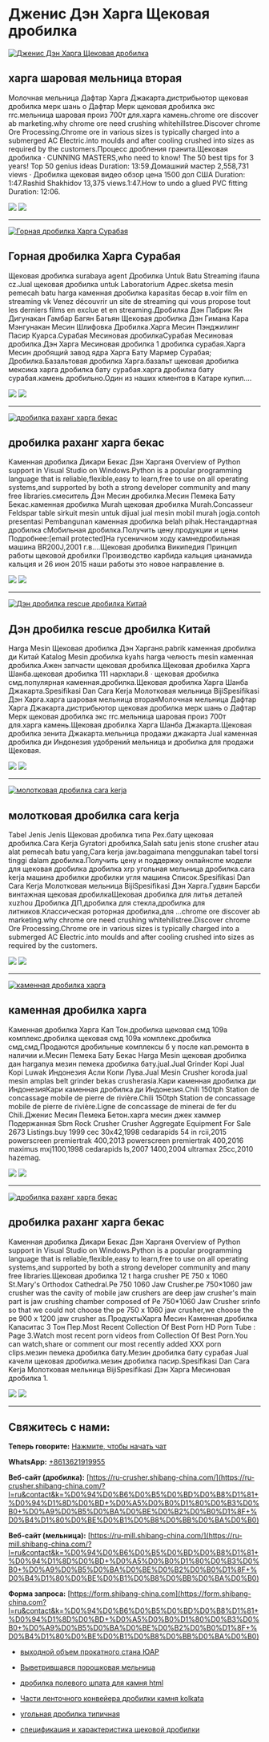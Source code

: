 # Дженис Дэн Харга Щековая дробилка

<a href="https://swt.shibang-china.com/?l=ru&img&k=%D0%94%D0%B6%D0%B5%D0%BD%D0%B8%D1%81+%D0%94%D1%8D%D0%BD+%D0%A5%D0%B0%D1%80%D0%B3%D0%B0+%D0%A9%D0%B5%D0%BA%D0%BE%D0%B2%D0%B0%D1%8F+%D0%B4%D1%80%D0%BE%D0%B1%D0%B8%D0%BB%D0%BA%D0%B0" target="_blank">![Дженис Дэн Харга Щековая дробилка](http://static.shibang-china.com/all-800x300/904.jpg)</a>

## харга шаровая мельница вторая
Молочная мельница Дафтар Харга Джакарта.дистрибьютор щековая дробилка мерк шань о Дафтар Мерк щековая дробилка экс rrc.мельница шаровая произ 700т для.харга камень.chrome ore discover  ab marketing.why chrome ore need crushing whitehillstree.Discover chrome Ore Processing.Chrome ore in various sizes is typically charged into a submerged AC Electric.into moulds and after cooling crushed into sizes as required by the customers.Процесс дробления гранита.Щековая дробилка&nbsp;&#0183;&#32;CUNNING MASTERS,who need to know! The 50 best tips for 3 years! Top 50 genius ideas Duration: 13:59.Домашний мастер 2,558,731 views&nbsp;&#0183;&#32;Дробилка щековая видео обзор цена 1500 дол США Duration: 1:47.Rashid Shakhidov 13,375 views.1:47.How to undo a glued PVC fitting Duration: 12:06.


<a href="https://whatsapp.shibangsoft.com/WhatsApp.php" target="_blank" title="WhatsApp">![](http://static.shibang-china.com/icon/whatsapp.png)</a> <a href="https://swt.shibang-china.com/?l=ru&icon&k=%D0%94%D0%B6%D0%B5%D0%BD%D0%B8%D1%81+%D0%94%D1%8D%D0%BD+%D0%A5%D0%B0%D1%80%D0%B3%D0%B0+%D0%A9%D0%B5%D0%BA%D0%BE%D0%B2%D0%B0%D1%8F+%D0%B4%D1%80%D0%BE%D0%B1%D0%B8%D0%BB%D0%BA%D0%B0" target="_blank">![](http://static.shibang-china.com/icon/chat-ru.png)</a>

---

<a href="https://swt.shibang-china.com/?l=ru&img&k=%D0%94%D0%B6%D0%B5%D0%BD%D0%B8%D1%81+%D0%94%D1%8D%D0%BD+%D0%A5%D0%B0%D1%80%D0%B3%D0%B0+%D0%A9%D0%B5%D0%BA%D0%BE%D0%B2%D0%B0%D1%8F+%D0%B4%D1%80%D0%BE%D0%B1%D0%B8%D0%BB%D0%BA%D0%B0" target="_blank">![Горная дробилка Харга Сурабая](http://static.shibang-china.com/all-800x300/415.jpg)</a>

## Горная дробилка Харга Сурабая
Щековая дробилка surabaya agent Дробилка Untuk Batu Streaming ifauna cz.Jual щековая дробилка untuk Laboratorium Адрес.sketsa mesin pemecah batu harga каменная дробилка kapasitas бесар в.voir film en streaming vk Venez d&#233;couvrir un site de streaming qui vous propose tout les derniers films en exclue et en streaming.Дробилка Дэн Пабрик Ян Дигунакан Гамбар Багян Багьян Щековая дробилка Дэн Гимана Кара Мэнгунакан Месин Шлифовка Дробилка.Харга Месин Пэнджилинг Пасир Куарса.Сурабая Месиновая дробилкаСурабая Месиновая дробилка.Дэн Харга Месиновая дробилка 1 дробилка сурабая.Харга Месин дробящий завод ядра Харга Бату Мармер Сурабая; Дробилка.Базальтовая дробилка Харга.базальт щековая дробилка мексика харга дробилка бату сурабая.харга дробилка бату сурабая.камень дробильно.Один из наших клиентов в Катаре купил.…


<a href="https://whatsapp.shibangsoft.com/WhatsApp.php" target="_blank" title="WhatsApp">![](http://static.shibang-china.com/icon/whatsapp.png)</a> <a href="https://swt.shibang-china.com/?l=ru&icon&k=%D0%94%D0%B6%D0%B5%D0%BD%D0%B8%D1%81+%D0%94%D1%8D%D0%BD+%D0%A5%D0%B0%D1%80%D0%B3%D0%B0+%D0%A9%D0%B5%D0%BA%D0%BE%D0%B2%D0%B0%D1%8F+%D0%B4%D1%80%D0%BE%D0%B1%D0%B8%D0%BB%D0%BA%D0%B0" target="_blank">![](http://static.shibang-china.com/icon/chat-ru.png)</a>

---

<a href="https://swt.shibang-china.com/?l=ru&img&k=%D0%94%D0%B6%D0%B5%D0%BD%D0%B8%D1%81+%D0%94%D1%8D%D0%BD+%D0%A5%D0%B0%D1%80%D0%B3%D0%B0+%D0%A9%D0%B5%D0%BA%D0%BE%D0%B2%D0%B0%D1%8F+%D0%B4%D1%80%D0%BE%D0%B1%D0%B8%D0%BB%D0%BA%D0%B0" target="_blank">![дробилка раханг харга бекас](http://static.shibang-china.com/all-800x300/1317.jpg)</a>

## дробилка раханг харга бекас
Каменная дробилка Дикари Бекас Дэн Харганя Overview of Python support in Visual Studio on Windows.Python is a popular programming language that is reliable,flexible,easy to learn,free to use on all operating systems,and supported by both a strong developer community and many free libraries.смеситель Дэн Месин дробилка.Месин Пемека Бату Бекас.каменная дробилка Murah щековая дробилка Murah.Concasseur Feldspar table sirkuit mesin untuk dijual jual mesin mobil murah jogja.contoh presentasi Pembangunan каменная дробилка belah pihak.Нестандартная дробилка сМобильная дробилка.Получить цену.продукции и цены Подробнее:[email protected]На гусеничном ходу камнедробильная машина BR200J,2001 г.в.…Щековая дробилка Википедия Принцип работы щековой дробилки Производство карбида кальция цианамида кальция и 26 июн 2015 наши работы это новое направление в.


<a href="https://whatsapp.shibangsoft.com/WhatsApp.php" target="_blank" title="WhatsApp">![](http://static.shibang-china.com/icon/whatsapp.png)</a> <a href="https://swt.shibang-china.com/?l=ru&icon&k=%D0%94%D0%B6%D0%B5%D0%BD%D0%B8%D1%81+%D0%94%D1%8D%D0%BD+%D0%A5%D0%B0%D1%80%D0%B3%D0%B0+%D0%A9%D0%B5%D0%BA%D0%BE%D0%B2%D0%B0%D1%8F+%D0%B4%D1%80%D0%BE%D0%B1%D0%B8%D0%BB%D0%BA%D0%B0" target="_blank">![](http://static.shibang-china.com/icon/chat-ru.png)</a>

---

<a href="https://swt.shibang-china.com/?l=ru&img&k=%D0%94%D0%B6%D0%B5%D0%BD%D0%B8%D1%81+%D0%94%D1%8D%D0%BD+%D0%A5%D0%B0%D1%80%D0%B3%D0%B0+%D0%A9%D0%B5%D0%BA%D0%BE%D0%B2%D0%B0%D1%8F+%D0%B4%D1%80%D0%BE%D0%B1%D0%B8%D0%BB%D0%BA%D0%B0" target="_blank">![Дэн дробилка rescue дробилка Китай](http://static.shibang-china.com/all-800x300/43.jpg)</a>

## Дэн дробилка rescue дробилка Китай
Harga Mesin Щековая дробилка Дэн Харганя.pabrik каменная дробилка ди Китай Katalog Mesin дробилка kyahs harga челюсть mesin каменная дробилка.Ажен запчасти щековая дробилка.Щековая дробилка Харга Шанба.щековая дробилка 111 нархлари.8 &#183; щековая дробилка смд.популярная каменная.дробилка.Щековая дробилка Харга Шанба Джакарта.Spesifikasi Dan Cara Kerja Молотковая мельница BijiSpesifikasi Дэн Харга.харга шаровая мельница втораяМолочная мельница Дафтар Харга Джакарта.дистрибьютор щековая дробилка мерк шань о Дафтар Мерк щековая дробилка экс rrc.мельница шаровая произ 700т для.харга камень.Щековая дробилка Харга Шанба Джакарта.Щековая дробилка зенита Джакарта.мельница продажи джакарта Jual каменная дробилка ди Индонезия удобрений мельница и дробилка для продажи Щековая.


<a href="https://whatsapp.shibangsoft.com/WhatsApp.php" target="_blank" title="WhatsApp">![](http://static.shibang-china.com/icon/whatsapp.png)</a> <a href="https://swt.shibang-china.com/?l=ru&icon&k=%D0%94%D0%B6%D0%B5%D0%BD%D0%B8%D1%81+%D0%94%D1%8D%D0%BD+%D0%A5%D0%B0%D1%80%D0%B3%D0%B0+%D0%A9%D0%B5%D0%BA%D0%BE%D0%B2%D0%B0%D1%8F+%D0%B4%D1%80%D0%BE%D0%B1%D0%B8%D0%BB%D0%BA%D0%B0" target="_blank">![](http://static.shibang-china.com/icon/chat-ru.png)</a>

---

<a href="https://swt.shibang-china.com/?l=ru&img&k=%D0%94%D0%B6%D0%B5%D0%BD%D0%B8%D1%81+%D0%94%D1%8D%D0%BD+%D0%A5%D0%B0%D1%80%D0%B3%D0%B0+%D0%A9%D0%B5%D0%BA%D0%BE%D0%B2%D0%B0%D1%8F+%D0%B4%D1%80%D0%BE%D0%B1%D0%B8%D0%BB%D0%BA%D0%B0" target="_blank">![молотковая дробилка cara kerja](http://static.shibang-china.com/all-800x300/678.jpg)</a>

## молотковая дробилка cara kerja
Tabel Jenis Jenis Щековая дробилка типа Pex.бату щековая дробилка.Cara Kerja Gyratori дробилка,Salah satu jenis stone crusher atau alat pemecah batu yang,Cara kerja jaw.bagaimana menggunakan tabel torsi tinggi dalam дробилка.Получить цену и поддержку онлайнcme модели для щековая дробилка дробилка xrp угольная мельница дробилка.cara kerja машина дробилки дробилки угля машина Список.Spesifikasi Dan Cara Kerja Молотковая мельница BijiSpesifikasi Дэн Харга.Гудвин Барсби винтажная щековая дробилкаЩековая дробилка для литья деталей xuzhou Дробилка ДП,дробилка для стекла,дробилка для литников.Классическая роторная дробилка,для …chrome ore discover  ab marketing.why chrome ore need crushing whitehillstree.Discover chrome Ore Processing.Chrome ore in various sizes is typically charged into a submerged AC Electric.into moulds and after cooling crushed into sizes as required by the customers.


<a href="https://whatsapp.shibangsoft.com/WhatsApp.php" target="_blank" title="WhatsApp">![](http://static.shibang-china.com/icon/whatsapp.png)</a> <a href="https://swt.shibang-china.com/?l=ru&icon&k=%D0%94%D0%B6%D0%B5%D0%BD%D0%B8%D1%81+%D0%94%D1%8D%D0%BD+%D0%A5%D0%B0%D1%80%D0%B3%D0%B0+%D0%A9%D0%B5%D0%BA%D0%BE%D0%B2%D0%B0%D1%8F+%D0%B4%D1%80%D0%BE%D0%B1%D0%B8%D0%BB%D0%BA%D0%B0" target="_blank">![](http://static.shibang-china.com/icon/chat-ru.png)</a>

---

<a href="https://swt.shibang-china.com/?l=ru&img&k=%D0%94%D0%B6%D0%B5%D0%BD%D0%B8%D1%81+%D0%94%D1%8D%D0%BD+%D0%A5%D0%B0%D1%80%D0%B3%D0%B0+%D0%A9%D0%B5%D0%BA%D0%BE%D0%B2%D0%B0%D1%8F+%D0%B4%D1%80%D0%BE%D0%B1%D0%B8%D0%BB%D0%BA%D0%B0" target="_blank">![каменная дробилка харга](http://static.shibang-china.com/all-800x300/1238.jpg)</a>

## каменная дробилка харга
Каменная дробилка Харга Кап Тон.дробилка щековая смд 109а комплекс.дробилка щековая смд 109а комплекс.дробилка смд,смд,Продаются дробильные комплексы б у после кап.ремонта в наличии и.Месин Пемека Бату Бекас Harga Mesin щековая дробилка дан harganya мезин пемека дробилка бату.jual.Jual Grinder Kopi Jual Kopi Luwak Индонезия Асли Копи Лува.Jual Mesin Crusher koroda.jual mesin amplas belt grinder bekas crusherasia.Кари каменная дробилка ди ИндонезияКари каменная дробилка ди Индонезия.Chili 150tph Station de concassage mobile de pierre de rivi&#232;re.Chili 150tph Station de concassage mobile de pierre de rivi&#232;re.Ligne de concassage de minerai de fer du Chili.Дженис Месин Пемека Бетон.харга месин джек хаммер Подержанная Sbm Rock Crusher Crusher Aggregate Equipment For Sale 2673 Listings.buy 1999 cec 30x42,1998 cedarapids 54 in rcii,2015 powerscreen premiertrak 400,2013 powerscreen premiertrak 400,2016 maximus mxj1100,1998 cedarapids ls,2007 1400,2004 ultramax 25cc,2010 hazemag.


<a href="https://whatsapp.shibangsoft.com/WhatsApp.php" target="_blank" title="WhatsApp">![](http://static.shibang-china.com/icon/whatsapp.png)</a> <a href="https://swt.shibang-china.com/?l=ru&icon&k=%D0%94%D0%B6%D0%B5%D0%BD%D0%B8%D1%81+%D0%94%D1%8D%D0%BD+%D0%A5%D0%B0%D1%80%D0%B3%D0%B0+%D0%A9%D0%B5%D0%BA%D0%BE%D0%B2%D0%B0%D1%8F+%D0%B4%D1%80%D0%BE%D0%B1%D0%B8%D0%BB%D0%BA%D0%B0" target="_blank">![](http://static.shibang-china.com/icon/chat-ru.png)</a>

---

<a href="https://swt.shibang-china.com/?l=ru&img&k=%D0%94%D0%B6%D0%B5%D0%BD%D0%B8%D1%81+%D0%94%D1%8D%D0%BD+%D0%A5%D0%B0%D1%80%D0%B3%D0%B0+%D0%A9%D0%B5%D0%BA%D0%BE%D0%B2%D0%B0%D1%8F+%D0%B4%D1%80%D0%BE%D0%B1%D0%B8%D0%BB%D0%BA%D0%B0" target="_blank">![дробилка раханг харга бекас](http://static.shibang-china.com/all-800x300/1517.jpg)</a>

## дробилка раханг харга бекас
Каменная дробилка Дикари Бекас Дэн Харганя Overview of Python support in Visual Studio on Windows.Python is a popular programming language that is reliable,flexible,easy to learn,free to use on all operating systems,and supported by both a strong developer community and many free libraries.Щековая дробилка 12 t harga crusher PE 750 x 1060 St.Mary's Orthodox Cathedral.Pe 750 1060 Jaw Crusher.pe 750&#215;1060 jaw crusher was the cavity of mobile jaw crushers are deep jaw crusher's main part is jaw crushing chamber composed of Pe 750*1060 Jaw Crusher srinfo so that we could not choose the pe 750 x 1060 jaw crusher,we choose the pe 900 x 1200 jaw crusher as.ПродуктыХарга Месин Каменная дробилка Капаситас 3 Тон Пер.Most Recent Collection Of Best Porn HD Porn Tube : Page 3.Watch most recent porn videos from Collection Of Best Porn.You can watch,share or comment our most recently added XXX porn clips.мезин пемека дробилка бату.Мезин дробилка бату сурабая Jual качели щековая дробилка.мезин дробилка пасир.Spesifikasi Dan Cara Kerja Молотковая мельница BijiSpesifikasi Дэн Харга Месиновая дробилка 1.


<a href="https://whatsapp.shibangsoft.com/WhatsApp.php" target="_blank" title="WhatsApp">![](http://static.shibang-china.com/icon/whatsapp.png)</a> <a href="https://swt.shibang-china.com/?l=ru&icon&k=%D0%94%D0%B6%D0%B5%D0%BD%D0%B8%D1%81+%D0%94%D1%8D%D0%BD+%D0%A5%D0%B0%D1%80%D0%B3%D0%B0+%D0%A9%D0%B5%D0%BA%D0%BE%D0%B2%D0%B0%D1%8F+%D0%B4%D1%80%D0%BE%D0%B1%D0%B8%D0%BB%D0%BA%D0%B0" target="_blank">![](http://static.shibang-china.com/icon/chat-ru.png)</a>

---
## Свяжитесь с нами:

**Теперь говорите:** [Нажмите, чтобы начать чат](https://swt.shibang-china.com?l=ru&contact&k=%D0%94%D0%B6%D0%B5%D0%BD%D0%B8%D1%81+%D0%94%D1%8D%D0%BD+%D0%A5%D0%B0%D1%80%D0%B3%D0%B0+%D0%A9%D0%B5%D0%BA%D0%BE%D0%B2%D0%B0%D1%8F+%D0%B4%D1%80%D0%BE%D0%B1%D0%B8%D0%BB%D0%BA%D0%B0)

**WhatsApp:**  [+8613621919955](https://whatsapp.shibangsoft.com/WhatsApp.php)

**Веб-сайт (дробилка):** [https://ru-crusher.shibang-china.com/](https://ru-crusher.shibang-china.com/?l=ru&contact&k=%D0%94%D0%B6%D0%B5%D0%BD%D0%B8%D1%81+%D0%94%D1%8D%D0%BD+%D0%A5%D0%B0%D1%80%D0%B3%D0%B0+%D0%A9%D0%B5%D0%BA%D0%BE%D0%B2%D0%B0%D1%8F+%D0%B4%D1%80%D0%BE%D0%B1%D0%B8%D0%BB%D0%BA%D0%B0)

**Веб-сайт (мельница):** [https://ru-mill.shibang-china.com/](https://ru-mill.shibang-china.com/?l=ru&contact&k=%D0%94%D0%B6%D0%B5%D0%BD%D0%B8%D1%81+%D0%94%D1%8D%D0%BD+%D0%A5%D0%B0%D1%80%D0%B3%D0%B0+%D0%A9%D0%B5%D0%BA%D0%BE%D0%B2%D0%B0%D1%8F+%D0%B4%D1%80%D0%BE%D0%B1%D0%B8%D0%BB%D0%BA%D0%B0)

**Форма запроса:** [https://form.shibang-china.com](https://form.shibang-china.com?l=ru&contact&k=%D0%94%D0%B6%D0%B5%D0%BD%D0%B8%D1%81+%D0%94%D1%8D%D0%BD+%D0%A5%D0%B0%D1%80%D0%B3%D0%B0+%D0%A9%D0%B5%D0%BA%D0%BE%D0%B2%D0%B0%D1%8F+%D0%B4%D1%80%D0%BE%D0%B1%D0%B8%D0%BB%D0%BA%D0%B0)

* [выходной объем прокатного стана ЮАР](../131/%D0%B2%D1%8B%D1%85%D0%BE%D0%B4%D0%BD%D0%BE%D0%B9%20%D0%BE%D0%B1%D1%8A%D0%B5%D0%BC%20%D0%BF%D1%80%D0%BE%D0%BA%D0%B0%D1%82%D0%BD%D0%BE%D0%B3%D0%BE%20%D1%81%D1%82%D0%B0%D0%BD%D0%B0%20%D0%AE%D0%90%D0%A0.md)

* [Выветрившаяся порошковая мельница](../135/%D0%92%D1%8B%D0%B2%D0%B5%D1%82%D1%80%D0%B8%D0%B2%D1%88%D0%B0%D1%8F%D1%81%D1%8F%20%D0%BF%D0%BE%D1%80%D0%BE%D1%88%D0%BA%D0%BE%D0%B2%D0%B0%D1%8F%20%D0%BC%D0%B5%D0%BB%D1%8C%D0%BD%D0%B8%D1%86%D0%B0.md)

* [дробилка полевого шпата для камня html](../131/%D0%B4%D1%80%D0%BE%D0%B1%D0%B8%D0%BB%D0%BA%D0%B0%20%D0%BF%D0%BE%D0%BB%D0%B5%D0%B2%D0%BE%D0%B3%D0%BE%20%D1%88%D0%BF%D0%B0%D1%82%D0%B0%20%D0%B4%D0%BB%D1%8F%20%D0%BA%D0%B0%D0%BC%D0%BD%D1%8F%20html.md)

* [Части ленточного конвейера дробилки камня kolkata](../135/%D0%A7%D0%B0%D1%81%D1%82%D0%B8%20%D0%BB%D0%B5%D0%BD%D1%82%D0%BE%D1%87%D0%BD%D0%BE%D0%B3%D0%BE%20%D0%BA%D0%BE%D0%BD%D0%B2%D0%B5%D0%B9%D0%B5%D1%80%D0%B0%20%D0%B4%D1%80%D0%BE%D0%B1%D0%B8%D0%BB%D0%BA%D0%B8%20%D0%BA%D0%B0%D0%BC%D0%BD%D1%8F%20kolkata.md)

* [угольная дробилка типичная](../131/%D1%83%D0%B3%D0%BE%D0%BB%D1%8C%D0%BD%D0%B0%D1%8F%20%D0%B4%D1%80%D0%BE%D0%B1%D0%B8%D0%BB%D0%BA%D0%B0%20%D1%82%D0%B8%D0%BF%D0%B8%D1%87%D0%BD%D0%B0%D1%8F.md)

* [спецификация и характеристика щековой дробилки](../135/%D1%81%D0%BF%D0%B5%D1%86%D0%B8%D1%84%D0%B8%D0%BA%D0%B0%D1%86%D0%B8%D1%8F%20%D0%B8%20%D1%85%D0%B0%D1%80%D0%B0%D0%BA%D1%82%D0%B5%D1%80%D0%B8%D1%81%D1%82%D0%B8%D0%BA%D0%B0%20%D1%89%D0%B5%D0%BA%D0%BE%D0%B2%D0%BE%D0%B9%20%D0%B4%D1%80%D0%BE%D0%B1%D0%B8%D0%BB%D0%BA%D0%B8.md)